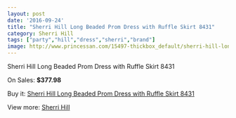 ```yaml
---
layout: post
date: '2016-09-24'
title: "Sherri Hill Long Beaded Prom Dress with Ruffle Skirt 8431"
category: Sherri Hill
tags: ["party","hill","dress","sherri","brand"]
image: http://www.princessan.com/15497-thickbox_default/sherri-hill-long-beaded-prom-dress-with-ruffle-skirt-8431.jpg
---
```

Sherri Hill Long Beaded Prom Dress with Ruffle Skirt 8431

On Sales: **$377.98**
<a href="https://www.princessan.com/en/sherri-hill/7222-sherri-hill-long-beaded-prom-dress-with-ruffle-skirt-8431.html"><amp-img layout="responsive" width="600" height="600" src="//www.princessan.com/15497-thickbox_default/sherri-hill-long-beaded-prom-dress-with-ruffle-skirt-8431.jpg" alt="Sherri Hill Long Beaded Prom Dress with Ruffle Skirt 8431 0" /></a>

Buy it: [Sherri Hill Long Beaded Prom Dress with Ruffle Skirt 8431](https://www.princessan.com/en/sherri-hill/7222-sherri-hill-long-beaded-prom-dress-with-ruffle-skirt-8431.html "Sherri Hill Long Beaded Prom Dress with Ruffle Skirt 8431")

View more: [Sherri Hill](https://www.princessan.com/en/57-sherri-hill "Sherri Hill")